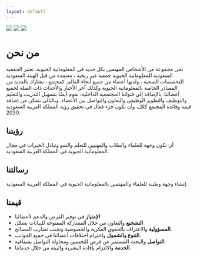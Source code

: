 ```yaml
---
layout: default
---
```


[<img src="https://img.shields.io/badge/Slack-4A154B?style=for-the-badge&logo=slack&logoColor=whiteO">](https://join.slack.com/t/ssbcb-88x5390/shared_invite/zt-yk9wdf3r-2u~cG1nbUpH73DEFnMd25Q) [<img src="https://img.shields.io/badge/Twitter-1DA1F2?style=for-the-badge&logo=twitter&logoColor=white">](https://twitter.com/) [<img src="https://img.shields.io/badge/LinkedIn-0077B5?style=for-the-badge&logo=linkedin&logoColor=white">](https://www.linkedin.com/in/ssbcb-31587a222)

# من نحن

نحن مجموعة من الأشخاص المهتمين  بكل جديد  في المعلوماتية الحيوية. تعتبر الجمعية السعودية للمعلوماتية الحيوية جمعية غير ربحية ، معتمدة من قبل الهيئة السعودية للتخصصات الصحية ، ولديها أعضاء من جميع أنحاء العالم. كمجتمع ، نشارك بالعديد من المصادر الخاصة بالمعلوماتية الحيوية وكذلك  آخر الأخبار والأحداث ذات الصلة لجميع أعضائنا. بالإضافة إلى قنواتنا المجتمعية الداخلية، نقوم أيضًا بتسهيل التدريب والتعليم والتوظيف والتطوير الوظيفي والتعاون والتواصل  بين الأعضاء. وبالتالي نتمكن من إضافة قيمة وفائدة المجتمع ككل، وأن نكون جزء فعال في تحقيق رؤية المملكة العربية السعودية 2030. 

## رؤيتنا
أن نكون وجهة للعلماء والطلاب والمهنيين للتعلم والنمو وتبادل الخبرات في مجال المعلوماتية الحيوية في المملكة العربية السعودية. 

## رسالتنا
إنشاء وجهة وطنية للعلماء والمهتمين  بالمعلوماتية الحيوية في المملكة العربية السعودية.

## قيمنا
- **الإمتياز** في توفير الفرص والدعم لأعضائنا
- **التشجيع** والتعاون من خلال المشاركة المفتوحة للبيانات بشكل
- **المسؤولية** والاعتراف بالحقوق الفكرية والخصوصية وتجنب تضارب المصالح.
- **التنوع والشمول** واحترام اختلافات أعضائنا في جميع الجوانب. 
- **التواصل** والبحث المستمر عن فرص للتحسين ومحاولة التواصل بشفافية. 
- **الخدمة** والالتزام بإفادة البشرية والبيئة من خلال خدماتنا. 
